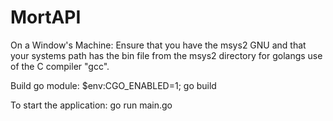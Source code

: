 # MortAPI

On a Window's Machine:
Ensure that you have the msys2 GNU and that your systems path has the bin file from the msys2 directory for golangs use of the C compiler "gcc".

Build go module:
$env:CGO_ENABLED=1; go build

To start the application:
go run main.go